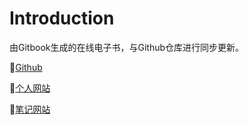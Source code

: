 # Introduction

由Gitbook生成的在线电子书，与Github仓库进行同步更新。

🙈[Github](https://github.com/christopherzh)

🙉[个人网站](https://beyonduniverse.club)

🙊[笔记网站](https://notes.beyonduniverse.club)

